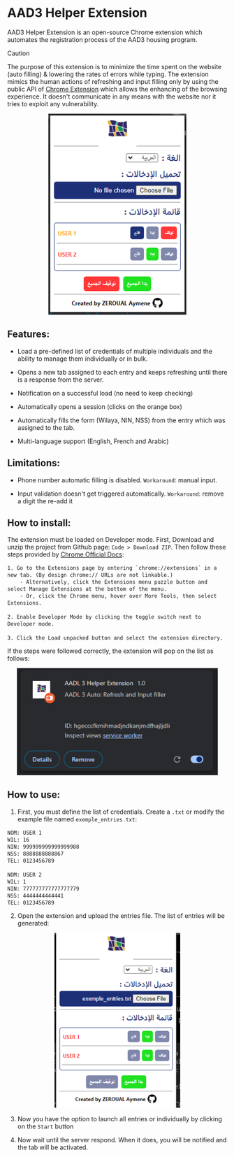 # AAD3 Helper Extension
AAD3 Helper Extension is an open-source Chrome extension which automates the registration process of the AAD3 housing program. 

> [!CAUTION]
> The purpose of this extension is to minimize the time spent on the website (auto filling) & lowering the rates of errors while typing. The extension mimics the human actions of refreshing and input filling only by using the public API of [Chrome Extension](https://developer.chrome.com/docs/extensions) which allows the enhancing of the browsing experience. It doesn't communicate in any means with the website nor it tries to exploit any vulnerability. 

<p align="center">
  <img height="460" src="res/extension_preview.PNG">
</p>

## Features:

- Load a pre-defined list of credentials of multiple individuals and the ability to manage them individually or in bulk.

- Opens a new tab assigned to each entry and keeps refreshing until there is a response from the server.

- Notification on a successful load (no need to keep checking)

- Automatically opens a session (clicks on the orange box)

-  Automatically fills the form (Wilaya, NIN, NSS) from the entry which was assigned to the tab.

- Multi-language support (English, French and Arabic)

## Limitations:

- Phone number automatic filling is disabled. `Workaround`: manual input.

-  Input validation doesn't get triggered automatically. `Workaround`: remove a digit the re-add it

## How to install:
The extension must be loaded on Developer mode. First, Download and unzip the project from Github page: `Code > Download ZIP`. Then follow  these steps provided by [Chrome Official Docs](https://developer.chrome.com/docs/extensions/get-started/tutorial/hello-world):

```
1. Go to the Extensions page by entering `chrome://extensions` in a new tab. (By design chrome:// URLs are not linkable.)
	- Alternatively, click the Extensions menu puzzle button and select Manage Extensions at the bottom of the menu.
	- Or, click the Chrome menu, hover over More Tools, then select Extensions.

2. Enable Developer Mode by clicking the toggle switch next to Developer mode.

3. Click the Load unpacked button and select the extension directory. 
```
If the steps were followed correctly, the extension will pop on the list as follows:

<p align="center">
  <img width="460" src="res/extension_dev.png">
</p>

## How to use:
1. First, you must define the list of credentials. Create a `.txt` or modify the example file named `exemple_entries.txt`:
```
NOM: USER 1
WIL: 16
NIN: 999999999999999988
NSS: 8888888888867
TEL: 0123456789

NOM: USER 2
WIL: 1
NIN: 777777777777777779
NSS: 4444444444441
TEL: 0123456789
```
2. Open the extension and upload the entries file. The list of entries will be generated:

<p align="center">
  <img height="400" src="res/extension_loaded_entries.png">
</p>

3. Now you have the option to launch all entries or individually by clicking on the `Start` button

4. Now wait until the server respond. When it does, you will be notified and the tab will be activated.